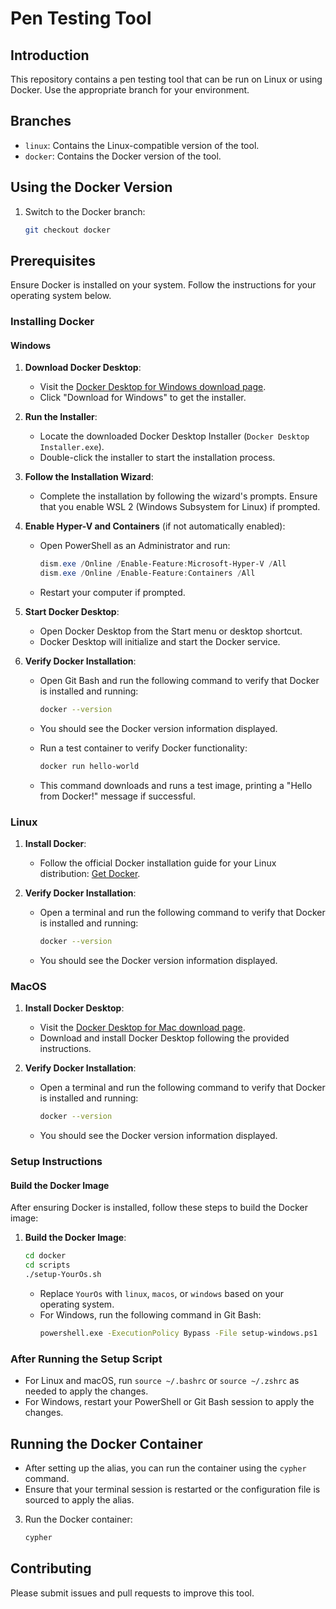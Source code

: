 # Pen Testing Tool

## Introduction
This repository contains a pen testing tool that can be run on Linux or using Docker. Use the appropriate branch for your environment.

## Branches
- `linux`: Contains the Linux-compatible version of the tool.
- `docker`: Contains the Docker version of the tool.

## Using the Docker Version

1. Switch to the Docker branch:
    ```bash
    git checkout docker
    ```
## Prerequisites
Ensure Docker is installed on your system. Follow the instructions for your operating system below.

### Installing Docker

#### Windows

1. **Download Docker Desktop**:
   - Visit the [Docker Desktop for Windows download page](https://www.docker.com/products/docker-desktop).
   - Click "Download for Windows" to get the installer.

2. **Run the Installer**:
   - Locate the downloaded Docker Desktop Installer (`Docker Desktop Installer.exe`).
   - Double-click the installer to start the installation process.

3. **Follow the Installation Wizard**:
   - Complete the installation by following the wizard's prompts. Ensure that you enable WSL 2 (Windows Subsystem for Linux) if prompted.

4. **Enable Hyper-V and Containers** (if not automatically enabled):
   - Open PowerShell as an Administrator and run:
     ```powershell
     dism.exe /Online /Enable-Feature:Microsoft-Hyper-V /All
     dism.exe /Online /Enable-Feature:Containers /All
     ```
   - Restart your computer if prompted.

5. **Start Docker Desktop**:
   - Open Docker Desktop from the Start menu or desktop shortcut.
   - Docker Desktop will initialize and start the Docker service.

6. **Verify Docker Installation**:
   - Open Git Bash and run the following command to verify that Docker is installed and running:
     ```bash
     docker --version
     ```
   - You should see the Docker version information displayed.

   - Run a test container to verify Docker functionality:
     ```bash
     docker run hello-world
     ```
   - This command downloads and runs a test image, printing a "Hello from Docker!" message if successful.

### Linux

1. **Install Docker**:
   - Follow the official Docker installation guide for your Linux distribution: [Get Docker](https://docs.docker.com/get-docker/).

2. **Verify Docker Installation**:
   - Open a terminal and run the following command to verify that Docker is installed and running:
     ```bash
     docker --version
     ```
   - You should see the Docker version information displayed.

### MacOS

1. **Install Docker Desktop**:
   - Visit the [Docker Desktop for Mac download page](https://www.docker.com/products/docker-desktop).
   - Download and install Docker Desktop following the provided instructions.

2. **Verify Docker Installation**:
   - Open a terminal and run the following command to verify that Docker is installed and running:
     ```bash
     docker --version
     ```
   - You should see the Docker version information displayed.

### Setup Instructions

#### Build the Docker Image

After ensuring Docker is installed, follow these steps to build the Docker image:

1. **Build the Docker Image**:
    ```bash
    cd docker
    cd scripts
    ./setup-YourOs.sh
    ```

   - Replace `YourOs` with `linux`, `macos`, or `windows` based on your operating system.
   - For Windows, run the following command in Git Bash:
     ```bash
     powershell.exe -ExecutionPolicy Bypass -File setup-windows.ps1
     ```

### After Running the Setup Script

- For Linux and macOS, run `source ~/.bashrc` or `source ~/.zshrc` as needed to apply the changes.
- For Windows, restart your PowerShell or Git Bash session to apply the changes.

## Running the Docker Container

- After setting up the alias, you can run the container using the `cypher` command.
- Ensure that your terminal session is restarted or the configuration file is sourced to apply the alias.

3. Run the Docker container:
    ```bash
    cypher
    ```


## Contributing
Please submit issues and pull requests to improve this tool.
